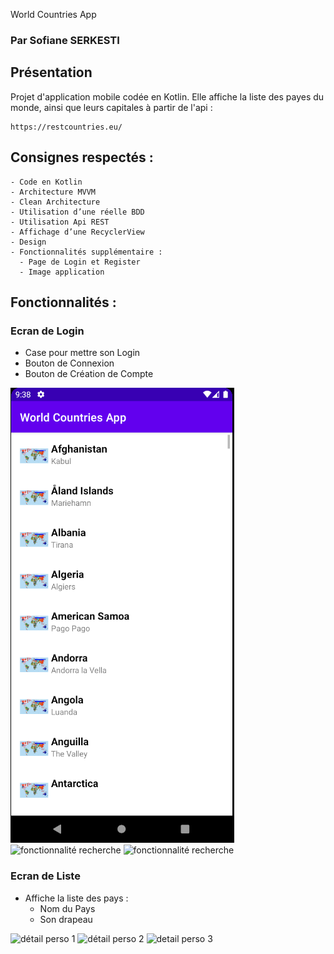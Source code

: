 World Countries App

### Par Sofiane SERKESTI


## Présentation

Projet d'application mobile codée en Kotlin.
Elle affiche la liste des payes du monde, ainsi que leurs capitales à partir de l'api :
````
https://restcountries.eu/
````

## Consignes respectés :
	- Code en Kotlin 
	- Architecture MVVM
	- Clean Architecture
	- Utilisation d’une réelle BDD
	- Utilisation Api REST
	- Affichage d’une RecyclerView
	- Design
	- Fonctionnalités supplémentaire :
	  - Page de Login et Register
	  - Image application


## Fonctionnalités :

### Ecran de Login
- Case pour mettre son Login
- Bouton de Connexion
- Bouton de Création de Compte

<img src="img_readme/liste.png">   <img src="img_readme/Recherche_rick.png" alt="fonctionnalité recherche"> <img src="img_readme/Recherche_morty.png" alt="fonctionnalité recherche">

### Ecran de Liste 
- Affiche la liste des pays :
	- Nom du Pays
	- Son drapeau

<img src="img_readme/Rick.png" alt="détail perso 1">   <img src="img_readme/Rick2.png" alt="détail perso 2">  <img src="img_readme/Rick3.png" alt ="detail perso 3">

